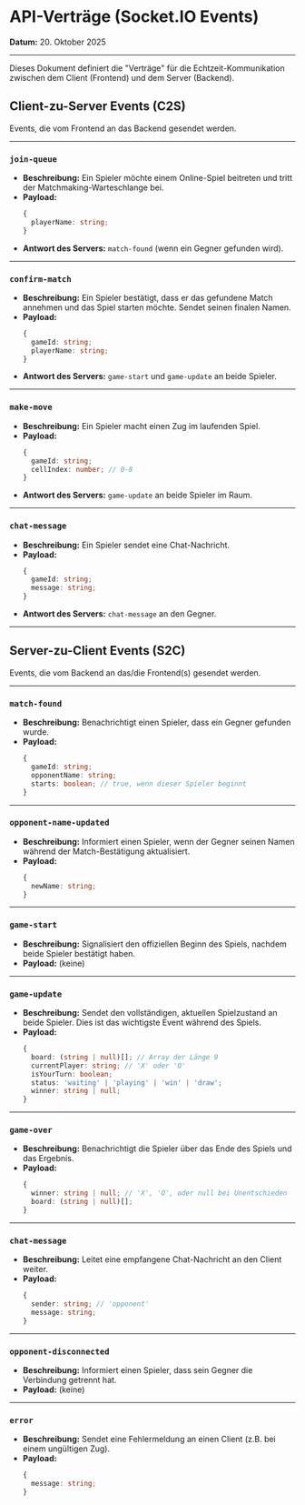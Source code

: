 # API-Verträge (Socket.IO Events)

**Datum:** 20. Oktober 2025

---

Dieses Dokument definiert die "Verträge" für die Echtzeit-Kommunikation zwischen dem Client (Frontend) und dem Server (Backend).

## Client-zu-Server Events (C2S)

Events, die vom Frontend an das Backend gesendet werden.

---

### `join-queue`

-   **Beschreibung:** Ein Spieler möchte einem Online-Spiel beitreten und tritt der Matchmaking-Warteschlange bei.
-   **Payload:**
    ```typescript
    {
      playerName: string;
    }
    ```
-   **Antwort des Servers:** `match-found` (wenn ein Gegner gefunden wird).

---

### `confirm-match`

-   **Beschreibung:** Ein Spieler bestätigt, dass er das gefundene Match annehmen und das Spiel starten möchte. Sendet seinen finalen Namen.
-   **Payload:**
    ```typescript
    {
      gameId: string;
      playerName: string;
    }
    ```
-   **Antwort des Servers:** `game-start` und `game-update` an beide Spieler.

---

### `make-move`

-   **Beschreibung:** Ein Spieler macht einen Zug im laufenden Spiel.
-   **Payload:**
    ```typescript
    {
      gameId: string;
      cellIndex: number; // 0-8
    }
    ```
-   **Antwort des Servers:** `game-update` an beide Spieler im Raum.

---

### `chat-message`

-   **Beschreibung:** Ein Spieler sendet eine Chat-Nachricht.
-   **Payload:**
    ```typescript
    {
      gameId: string;
      message: string;
    }
    ```
-   **Antwort des Servers:** `chat-message` an den Gegner.

---

## Server-zu-Client Events (S2C)

Events, die vom Backend an das/die Frontend(s) gesendet werden.

---

### `match-found`

-   **Beschreibung:** Benachrichtigt einen Spieler, dass ein Gegner gefunden wurde.
-   **Payload:**
    ```typescript
    {
      gameId: string;
      opponentName: string;
      starts: boolean; // true, wenn dieser Spieler beginnt
    }
    ```

---

### `opponent-name-updated`

-   **Beschreibung:** Informiert einen Spieler, wenn der Gegner seinen Namen während der Match-Bestätigung aktualisiert.
-   **Payload:**
    ```typescript
    {
      newName: string;
    }
    ```

---

### `game-start`

-   **Beschreibung:** Signalisiert den offiziellen Beginn des Spiels, nachdem beide Spieler bestätigt haben.
-   **Payload:** (keine)

---

### `game-update`

-   **Beschreibung:** Sendet den vollständigen, aktuellen Spielzustand an beide Spieler. Dies ist das wichtigste Event während des Spiels.
-   **Payload:**
    ```typescript
    {
      board: (string | null)[]; // Array der Länge 9
      currentPlayer: string; // 'X' oder 'O'
      isYourTurn: boolean;
      status: 'waiting' | 'playing' | 'win' | 'draw';
      winner: string | null;
    }
    ```

---

### `game-over`

-   **Beschreibung:** Benachrichtigt die Spieler über das Ende des Spiels und das Ergebnis.
-   **Payload:**
    ```typescript
    {
      winner: string | null; // 'X', 'O', oder null bei Unentschieden
      board: (string | null)[];
    }
    ```

---

### `chat-message`

-   **Beschreibung:** Leitet eine empfangene Chat-Nachricht an den Client weiter.
-   **Payload:**
    ```typescript
    {
      sender: string; // 'opponent'
      message: string;
    }
    ```

---

### `opponent-disconnected`

-   **Beschreibung:** Informiert einen Spieler, dass sein Gegner die Verbindung getrennt hat.
-   **Payload:** (keine)

---

### `error`

-   **Beschreibung:** Sendet eine Fehlermeldung an einen Client (z.B. bei einem ungültigen Zug).
-   **Payload:**
    ```typescript
    {
      message: string;
    }
    ```
